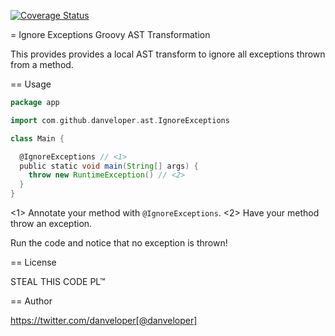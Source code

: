 [![Coverage Status](https://coveralls.io/repos/github/danveloper/ignore-exceptions-ast/badge.svg?branch=master)](https://coveralls.io/github/danveloper/ignore-exceptions-ast?branch=master)

= Ignore Exceptions Groovy AST Transformation

This provides provides a local AST transform to ignore all exceptions thrown from a method.

== Usage

```groovy
package app

import com.github.danveloper.ast.IgnoreExceptions

class Main {

  @IgnoreExceptions // <1>
  public static void main(String[] args) {
    throw new RuntimeException() // <2>
  }
}
```

<1> Annotate your method with `@IgnoreExceptions`.
<2> Have your method throw an exception.

Run the code and notice that no exception is thrown!

== License

STEAL THIS CODE PL™

== Author

https://twitter.com/danveloper[@danveloper]
